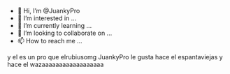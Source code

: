 - 👋 Hi, I’m @JuankyPro
- 👀 I’m interested in ...
- 🌱 I’m currently learning ...
- 💞️ I’m looking to collaborate on ...
- 📫 How to reach me ...

<!---
JuankyPro/JuankyPro is a ✨ special ✨ repository because its `README.md` (this file) appears on your GitHub profile.
You can click the Preview link to take a look at your changes.
--->
y el es un pro que elrubiusomg 
JuankyPro le gusta hace el espantaviejas y hace 
 el wazaaaaaaaaaaaaaaaaaa
